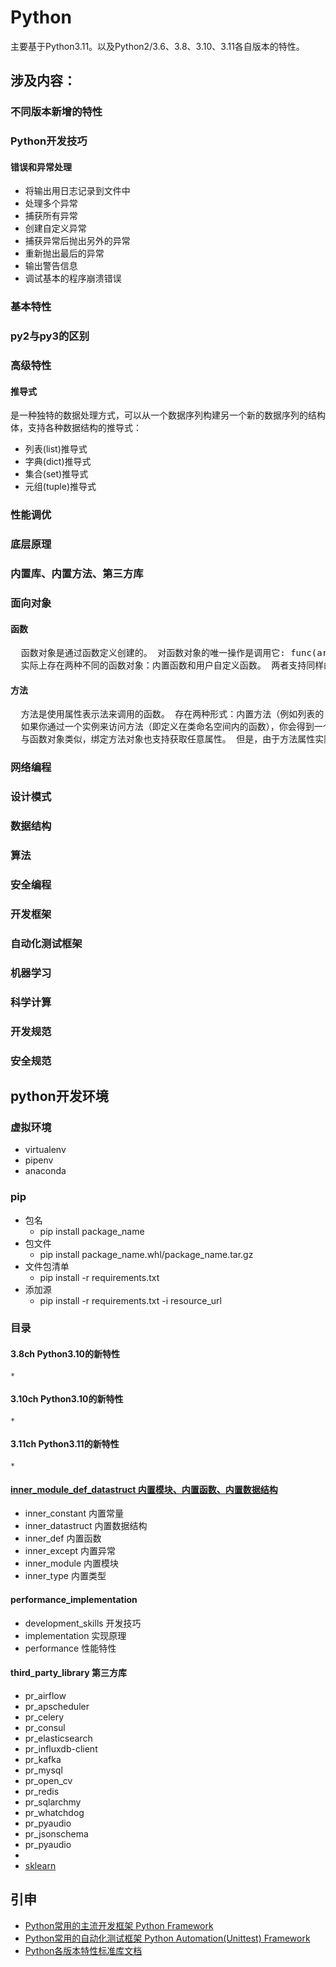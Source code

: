 # Python

主要基于Python3.11。以及Python2/3.6、3.8、3.10、3.11各自版本的特性。

## 涉及内容：

### 不同版本新增的特性

### Python开发技巧

#### 错误和异常处理

* 将输出用日志记录到文件中
* 处理多个异常
* 捕获所有异常
* 创建自定义异常
* 捕获异常后抛出另外的异常
* 重新抛出最后的异常
* 输出警告信息
* 调试基本的程序崩溃错误

### 基本特性

### py2与py3的区别

### 高级特性

#### 推导式

是一种独特的数据处理方式，可以从一个数据序列构建另一个新的数据序列的结构体，支持各种数据结构的推导式：

* 列表(list)推导式
* 字典(dict)推导式
* 集合(set)推导式
* 元组(tuple)推导式

### 性能调优

### 底层原理

### 内置库、内置方法、第三方库

### 面向对象
#### 函数
<pre>
  函数对象是通过函数定义创建的。 对函数对象的唯一操作是调用它: func(argument-list)。
  实际上存在两种不同的函数对象：内置函数和用户自定义函数。 两者支持同样的操作（调用函数），但实现方式不同，因此对象类型也不同。
</pre>

#### 方法
<pre>
  方法是使用属性表示法来调用的函数。 存在两种形式：内置方法（例如列表的 append() 方法）和类实例方法。 内置方法由支持它们的类型来描述。
  如果你通过一个实例来访问方法（即定义在类命名空间内的函数），你会得到一个特殊对象: 绑定方法 (或称 实例方法) 对象。 当被调用时，它会将 self 参数添加到参数列表。 绑定方法具有两个特殊的只读属性: m.__self__ 操作该方法的对象，而 m.__func__ 是实现该方法的函数。 调用 m(arg-1, arg-2, ..., arg-n) 完全等价于调用 m.__func__(m.__self__, arg-1, arg-2, ..., arg-n)。
  与函数对象类似，绑定方法对象也支持获取任意属性。 但是，由于方法属性实际上保存于下层的函数对象中 (meth.__func__)，因此不允许设置绑定方法的方法属性。 尝试设置方法的属性将会导致引发 AttributeError。 想要设置方法属性，你必须在下层的函数对象中显式地对其进行设置:
</pre>

### 网络编程

### 设计模式

### 数据结构

### 算法

### 安全编程

### 开发框架

### 自动化测试框架

### 机器学习

### 科学计算

### 开发规范

### 安全规范

## python开发环境

### 虚拟环境

* virtualenv
* pipenv
* anaconda

### pip

* 包名
    * pip install package_name
* 包文件
    * pip install package_name.whl/package_name.tar.gz
* 文件包清单
    * pip install -r requirements.txt
* 添加源
    * pip install -r requirements.txt -i resource_url

### 目录

#### 3.8ch Python3.10的新特性

    *

#### 3.10ch Python3.10的新特性

    *

#### 3.11ch Python3.11的新特性

    *

#### [inner_module_def_datastruct 内置模块、内置函数、内置数据结构](inner_module_def_datastruct\README.md)

* inner_constant 内置常量
* inner_datastruct 内置数据结构
* inner_def 内置函数
* inner_except 内置异常
* inner_module 内置模块
* inner_type 内置类型

#### performance_implementation

* development_skills 开发技巧
* implementation 实现原理
* performance 性能特性

#### third_party_library 第三方库

* pr_airflow
* pr_apscheduler
* pr_celery
* pr_consul
* pr_elasticsearch
* pr_influxdb-client
* pr_kafka
* pr_mysql
* pr_open_cv
* pr_redis
* pr_sqlarchmy
* pr_whatchdog
* pr_pyaudio
* pr_jsonschema
* pr_pyaudio
* 
* [sklearn](https://www.sklearncn.cn/)


## 引申

* [Python常用的主流开发框架 Python Framework](https://gitee.com/SteveRocket/python_framework)
* [Python常用的自动化测试框架 Python Automation(Unittest) Framework](https://gitee.com/SteveRocket/python_test_automation_framework)
* [Python各版本特性标准库文档](https://docs.python.org/zh-cn/3/)







